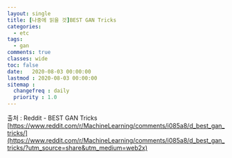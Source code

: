 ```yaml
---
layout: single
title: [나중에 읽을 것]BEST GAN Tricks
categories:
  - etc
tags:
  - gan
comments: true  
classes: wide
toc: false
date:   2020-08-03 00:00:00 
lastmod : 2020-08-03 00:00:00
sitemap :
  changefreq : daily
  priority : 1.0
---
```


출처 : Reddit - BEST GAN Tricks [https://www.reddit.com/r/MachineLearning/comments/i085a8/d_best_gan_tricks/](https://www.reddit.com/r/MachineLearning/comments/i085a8/d_best_gan_tricks/?utm_source=share&utm_medium=web2x)